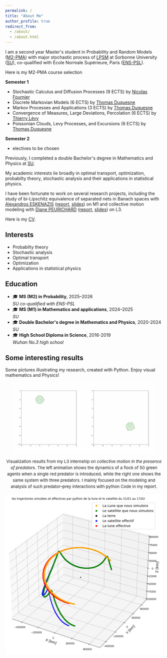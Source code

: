 ```yaml
---
permalink: /
title: "About Me"
author_profile: true
redirect_from: 
  - /about/
  - /about.html
---
```


I am a second year Master's student in Probability and Random Models ([M2-PMA](https://www.lpsm.paris/masters/modale/index)) with major stochastic process of [LPSM](https://www.lpsm.paris/) at Sorbonne University ([SU](https://www.sorbonne-universite.fr/)), co-qualified with École Normale Supérieure, Paris ([ENS-PSL](https://www.ens.psl.eu/)). 

Here is my M2-PMA course selection

**Semester 1**

- Stochastic Calculus and Diffusion Processes (9 ECTS) by [Nicolas Fournier](https://perso.lpsm.paris/~nfournier/)
- Discrete Markovian Models (6 ECTS) by [Thomas Duquesne](https://perso.lpsm.paris/~tduquesne/)
- Markov Processes and Applications (3 ECTS) by [Thomas Duquesne](https://perso.lpsm.paris/~tduquesne/)
- Convergence of Measures, Large Deviations, Percolation (6 ECTS) by [Thierry Lévy](https://www.lpsm.paris/users/levyt/index)
- Poissonian Clouds, Levy Processes, and Excursions (6 ECTS) by [Thomas Duquesne](https://perso.lpsm.paris/~tduquesne/)  

**Semester 2**
- electives to be chosen


Previously, I completed a double Bachelor's degree in Mathematics and Physics at  [SU](https://www.sorbonne-universite.fr/).

My academic interests lie broadly in optimal transport, optimization, probabilty theory, stochastic analysis and their applications in statistical physics.

I have been fortunate to work on several research projects, including the study of bi-Lipschitz equivalence of separated nets in Banach spaces with [Alexandros ESKENAZIS](https://www.alexandroseskenazis.com/) ([report](../interships/StageM1/rapport_M1.pdf), [slides](../interships/StageM1/diapo_M1.pdf)) on M1 and collective motion modeling with [Diane PEURICHARD](https://sites.google.com/site/dianepeurichard/home) ([report](../interships/StageL3/rappot.pdf), [slides](../interships/StageL3/diapo.pdf)) on L3.

Here is my [CV](../assets/CV.pdf).

## Interests
- Probabilty theory
- Stochastic analysis
- Optimal transport
- Optimization
- Applications in statistical physics
  
## Education
- 🎓 **MS (M2) in Probability**, 2025–2026    
  *SU co-qualified with ENS-PSL*
- 🎓 **MS (M1) in Mathematics and applications**, 2024–2025    
  *SU*
- 🎓 **Double Bachelor's degree in Mathematics and Physics**, 2020-2024  
  *SU*
- 🎓 **High School Diploma in Science**, 2016-2019  
  *Wuhan No.3 high school*

## Some interesting results
Some pictures illustrating my research, created with Python. Enjoy visual mathematics and Physics!
<p align="center">
  <img src="../interships/StageL3/resultats_visualises/N%2050%2C%20M%201.gif" alt="Result 1" width="45%">
  <img src="../interships/StageL3/resultats_visualises/N%2050%2C%20M%203.gif" alt="Result 2" width="45%">
</p>

<p align="center" style="max-width:800px; margin:auto; font-size:0.95em; line-height:1.5;">
  Visualization results from my L3 internship on <em>collective motion in the presence of predators</em>. 
  The left animation shows the dynamics of a flock of 50 green agents when a single red predator is introduced, 
  while the right one shows the same system with three predators. I mainly focused on the modeling and analysis of such predator–prey interactions with python Code in my report.
</p>

<p align="center">
  <img src="../interships/Stage_phys_L3/M_E_S_3body.PNG" alt="Result 3">
</p>


